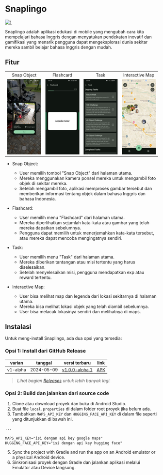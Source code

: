 # Snaplingo
[![)](https://img.shields.io/badge/latest-v1.0.0--alpha.1-orange)](https://github.com/harissabil/Snaplingo/releases)

Snaplingo adalah aplikasi edukasi di mobile yang mengubah cara kita mempelajari bahasa Inggris dengan menyatukan pendekatan inovatif dan gamifikasi yang menarik pengguna dapat mengeksplorasi dunia sekitar mereka sambil belajar bahasa Inggris dengan mudah.

## Fitur
<table>
  <tbody>
    <tr>
      <td align="center" width="25%">
        Snap Object
      </td>
      <td align="center" width="25%">
        Flashcard
      </td>
      <td align="center" width="25%">
        Task
      </td>
      <td align="center" width="25%">
        Interactive Map
      </td>
    </tr>
    <tr>
      <td align="center">
        <img src="assets/screenshot/snap_object.jpg?raw=true" width="100%" class="responsive-img"/>
      </td>
      <td align="center">
        <img src="assets/screenshot/flashcard.jpg?raw=true" width="100%" class="responsive-img"/>
      </td>
      <td align="center">
        <img src="assets/screenshot/task.jpg?raw=true" width="100%" class="responsive-img"/>
      </td>
      <td align="center">
        <img src="assets/screenshot/interactive_map.jpg?raw=true" width="100%" class="responsive-img"/>
      </td>
    </tr>
  </tbody>
</table>

- Snap Object:
  - User memilih tombol "Snap Object" dari halaman utama.
  - Mereka menggunakan kamera ponsel mereka untuk mengambil foto objek di sekitar mereka.
  - Setelah mengambil foto, aplikasi memproses gambar tersebut dan memberikan informasi tentang objek dalam bahasa Inggris dan bahasa Indonesia.

- Flashcard:
  - User memilih menu "Flashcard" dari halaman utama.
  - Mereka diperlihatkan sejumlah kata-kata atau gambar yang telah mereka dapatkan sebelumnya.
  - Pengguna dapat memilih untuk menerjemahkan kata-kata tersebut, atau mereka dapat mencoba mengingatnya sendiri.

- Task:
  - User memilih menu "Task" dari halaman utama.
  - Mereka diberikan tantangan atau misi tertentu yang harus diselesaikan.
  - Setelah menyelesaikan misi, pengguna mendapatkan exp atau reward tertentu.

- Interactive Map:
  - User bisa melihat map dan legenda dari lokasi sekitarnya di halaman utama.
  - Mereka bisa melihat lokasi objek yang telah diambil sebelumnya.
  - User bisa melacak lokasinya sendiri dan melihatnya di maps.
 
## Instalasi

Untuk meng-install Snaplingo, ada dua opsi yang tersedia:

### Opsi 1: Install dari GitHub Release

| varian | tanggal | versi terbaru | link |
|----------|-------------|--------------------------------------------------------------------------------------|--------------------------------------------------------------------------------------------------------------------|
| v1-alpha | 2024-05-09 | [v1.0.0-alpha.1](https://github.com/harissabil/Snaplingo/releases/tag/v1.0.0-alpha.1) | [APK](https://github.com/harissabil/Snaplingo/releases/download/v1.0.0-alpha.1/app-release.apk) |

> _Lihat bagian [Releases](https://github.com/harissabil/Snaplingo/releases) untuk lebih banyak lagi._

### Opsi 2: Build dan jalankan dari source code

1. Clone atau download proyek dan buka di Android Studio.
2. Buat file `local.properties` di dalam folder root proyek jika belum ada.
3. Tambahkan `MAPS_API_KEY` dan `HUGGING_FACE_API_KEY` di dalam file seperti yang ditunjukkan di bawah ini.

```android
...

MAPS_API_KEY="isi dengan api key google maps"
HUGGING_FACE_API_KEY="isi dengan api key hugging face"
```

5. Sync the project with Gradle and run the app on an Android emulator or a physical Android device.
6. Sinkronisasi proyek dengan Gradle dan jalankan aplikasi melalui Emulator atau Device langsung.
